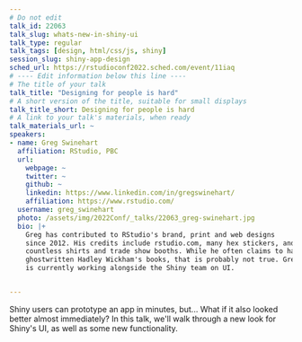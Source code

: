 ```yaml
---
# Do not edit
talk_id: 22063
talk_slug: whats-new-in-shiny-ui
talk_type: regular
talk_tags: [design, html/css/js, shiny]
session_slug: shiny-app-design
sched_url: https://rstudioconf2022.sched.com/event/11iaq
# ---- Edit information below this line ----
# The title of your talk
talk_title: "Designing for people is hard"
# A short version of the title, suitable for small displays
talk_title_short: Designing for people is hard
# A link to your talk's materials, when ready
talk_materials_url: ~
speakers:
- name: Greg Swinehart
  affiliation: RStudio, PBC
  url:
    webpage: ~
    twitter: ~
    github: ~
    linkedin: https://www.linkedin.com/in/gregswinehart/
    affiliation: https://www.rstudio.com/
  username: greg_swinehart
  photo: /assets/img/2022Conf/_talks/22063_greg-swinehart.jpg
  bio: |+
    Greg has contributed to RStudio's brand, print and web designs
    since 2012. His credits include rstudio.com, many hex stickers, and
    countless shirts and trade show booths. While he often claims to have
    ghostwritten Hadley Wickham's books, that is probably not true. Greg
    is currently working alongside the Shiny team on UI.


---
```


<!-- ABSTRACT ----
Please write abstract below. You may use simple markdown (links, code style, bold, italics)
-->

Shiny users can prototype an app in minutes, but... What if it also looked
better almost immediately? In this talk, we'll walk through a new look for
Shiny's UI, as well as some new functionality.
